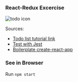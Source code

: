 ### React-Redux Excercise


![todo icon](https://encrypted-tbn0.gstatic.com/images?q=tbn:ANd9GcQdzAlAF1hdaHD0aIFFdIERgWIzllA_gIqnpdrfhdqBhhiSqujv)


Sources:

* [Todo list tutorial link](https://redux.js.org/basics/example-todo-list)
* [Test with Jest](https://facebook.github.io/jest/docs/en/using-matchers.html)
* [Boilerplate create-react-app](https://github.com/facebook/create-react-app)

### See in Browser

Run `npm start`